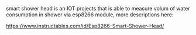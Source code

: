 smart shower head is an IOT projects that is able to measure volum of water consumption in shower via esp8266 module,
more descriptions here:

https://www.instructables.com/id/Esp8266-Smart-Shower-Head/

